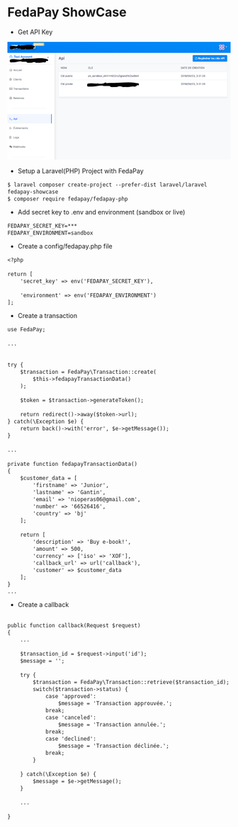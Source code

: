 # FedaPay ShowCase

- Get API Key

![FedaPay](keys.png "FedaPay")

- Setup a Laravel(PHP) Project with FedaPay

```
$ laravel composer create-project --prefer-dist laravel/laravel fedapay-showcase
$ composer require fedapay/fedapay-php
```

- Add secret key to .env and environment (sandbox or live)

```
FEDAPAY_SECRET_KEY=***	
FEDAPAY_ENVIRONMENT=sandbox
```

- Create a  config/fedapay.php file

```
<?php

return [
    'secret_key' => env('FEDAPAY_SECRET_KEY'),

    'environment' => env('FEDAPAY_ENVIRONMENT')
];
```

- Create a transaction

```
use FedaPay;

...


try {
    $transaction = FedaPay\Transaction::create(
        $this->fedapayTransactionData()
    );

    $token = $transaction->generateToken();

    return redirect()->away($token->url);
} catch(\Exception $e) {
    return back()->with('error', $e->getMessage());
}

...

private function fedapayTransactionData()
{
    $customer_data = [
        'firstname' => 'Junior',
        'lastname' => 'Gantin',
        'email' => 'nioperas06@gmail.com',
        'number' => '66526416',
        'country' => 'bj'
    ];

    return [
        'description' => 'Buy e-book!',
        'amount' => 500,
        'currency' => ['iso' => 'XOF'],
        'callback_url' => url('callback'),
        'customer' => $customer_data
    ];
}
...

```

- Create a callback

```

public function callback(Request $request)
{
    ...
    
    $transaction_id = $request->input('id');
    $message = '';

    try {
        $transaction = FedaPay\Transaction::retrieve($transaction_id);
        switch($transaction->status) {
            case 'approved':
                $message = 'Transaction approuvée.';
            break;
            case 'canceled':
                $message = 'Transaction annulée.';
            break;
            case 'declined':
                $message = 'Transaction déclinée.';
            break;
        }

    } catch(\Exception $e) {
        $message = $e->getMessage();
    }

    ...

}

```